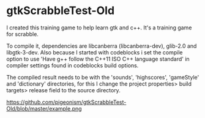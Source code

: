 # gtkScrabbleTest-Old

I created this training game to help learn gtk and c++. It's a training game for scrabble.

To compile it, dependencies are libcanberra (libcanberra-dev), glib-2.0 and libgtk-3-dev. Also because I started with codeblocks i set the compile option to use 'Have g++ follow the C++11 ISO C++ language standard' in compiler settings found in codeblocks build options.

The compiled result needs to be with the 'sounds', 'highscores', 'gameStyle' and 'dictionary' directories, for this I change the project properties> build targets> release field to the source directory.


https://github.com/pigeonism/gtkScrabbleTest-Old/blob/master/example.png

